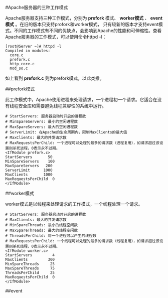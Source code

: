 #Apache服务器的三种工作模式
 
 Apache服务器支持三种工作模式，分别为 __prefork__ 模式、 __worker模式__ 、 __event模式__ 。在旧的版本只支持profork和worker模式，
只有较新的版本才支持event模式。不同的工作模式有不同的优缺点，会影响到Apache的性能和可伸缩性。查看Apache服务器的工作模式，可以使用命令httpd -l：

```shell
[root@Server ~]# httpd -l
Compiled in modules:
  core.c
  prefork.c
  http_core.c
  mod_so.c
```

  如上看到 __prefork.c__ 则为prefork模式，以此类推。

##prefork模式
 
 此工作模式中，Apache使用进程来处理请求，一个进程初一个请求。它适合在没有线程安全库和需要避免线程兼容性的系统中运行。

```
# StartServers: 服务器启动时开启的进程数
# MinSpareServers: 最小的空闲进程数
# MaxSpareServers: 最大的空闲进程数
# ServerLimit: 在Apache的生命周期内，限制MaxClients的最大值
# MaxClients: 最大的并发请求数
# MaxRequestsPerChild: 一个进程可以处理的最多的请求数（进程复用），如请求超过该设置则杀死进程，0表示永不过期。
<IfModule prefork.c>
StartServers       50   
MinSpareServers    100
MaxSpareServers   200
ServerLimit      1000
MaxClients       1000
MaxRequestsPerChild  0
</IfModule>
```

##worker模式
 
  worker模式是以线程来处理请求的工作模式，一个线程处理一个请求。
  
```
# StartServers: 服务器启动时开启的进程数
# MaxClients: 最大的并发请求数
# MinSpareThreads: 最小的线程空闲数
# MaxSpareThreads: 最大的线程空闲数
# ThreadsPerChild: 每一个进程可以产生的线程数
# MaxRequestsPerChild: 一个线程可以处理的最多的请求数（线程复用），如请求超过该设置则杀死线程，0表示永不过期。
<IfModule worker.c>
StartServers         4
MaxClients         300
MinSpareThreads     25
MaxSpareThreads     75
ThreadsPerChild     25
MaxRequestsPerChild  0
</IfModule>
```

##event
 
 
